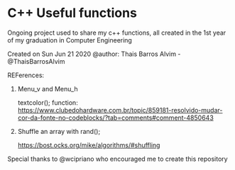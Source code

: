 # C++ Useful functions

Ongoing project used to share my c++ functions, all created in the 1st year of my graduation in Computer Engineering

Created on Sun Jun 21 2020 @author: Thais Barros Alvim - @ThaisBarrosAlvim


REFerences:
1. Menu_v and Menu_h

    textcolor(); function: https://www.clubedohardware.com.br/topic/859181-resolvido-mudar-cor-da-fonte-no-codeblocks/?tab=comments#comment-4850643


2. Shuffle an array with rand();

    https://bost.ocks.org/mike/algorithms/#shuffling



Special thanks to @wcipriano who encouraged me to create this repository
